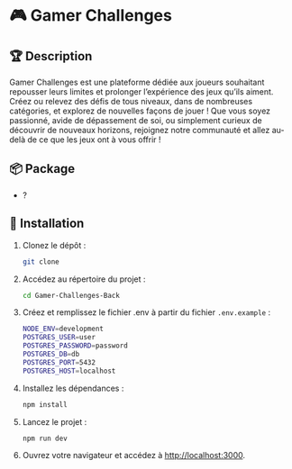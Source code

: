 # 🎮 Gamer Challenges

## 🏆 Description

Gamer Challenges est une plateforme dédiée aux joueurs souhaitant repousser leurs limites et prolonger l’expérience des jeux qu’ils aiment. Créez ou relevez des défis de tous niveaux, dans de nombreuses catégories, et explorez de nouvelles façons de jouer ! Que vous soyez passionné, avide de dépassement de soi, ou simplement curieux de découvrir de nouveaux horizons, rejoignez notre communauté et allez au-delà de ce que les jeux ont à vous offrir !

## 📦 Package

- ?

## 🚀 Installation

1. Clonez le dépôt :

   ```bash
   git clone
   ```

2. Accédez au répertoire du projet :

   ```bash
   cd Gamer-Challenges-Back
   ```

3. Créez et remplissez le fichier .env à partir du fichier ```.env.example``` :

   ```bash
   NODE_ENV=development
   POSTGRES_USER=user
   POSTGRES_PASSWORD=password
   POSTGRES_DB=db
   POSTGRES_PORT=5432
   POSTGRES_HOST=localhost
   ```

4. Installez les dépendances :

   ```bash
   npm install
   ```

5. Lancez le projet :

   ```bash
   npm run dev
   ```

6. Ouvrez votre navigateur et accédez à <http://localhost:3000>.
